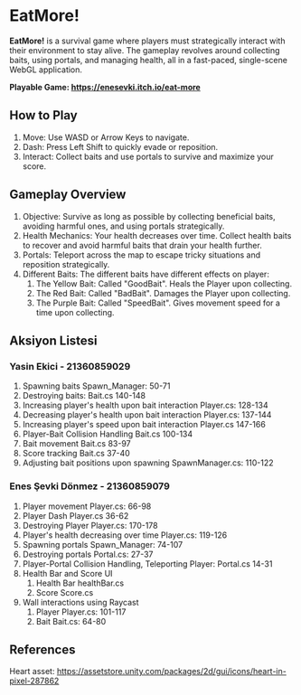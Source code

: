 # EatMore!
**EatMore!** is a survival game where players must strategically interact with their environment to stay alive. 
The gameplay revolves around collecting baits, using portals, and managing health, all in a fast-paced, single-scene WebGL application.

**Playable Game: https://enesevki.itch.io/eat-more**

## How to Play
1. Move: Use WASD or Arrow Keys to navigate.
2. Dash: Press Left Shift to quickly evade or reposition.
3. Interact: Collect baits and use portals to survive and maximize your score.

## Gameplay Overview
1. Objective: Survive as long as possible by collecting beneficial baits, avoiding harmful ones, and using portals strategically.
2. Health Mechanics: Your health decreases over time. Collect health baits to recover and avoid harmful baits that drain your health further.
3. Portals: Teleport across the map to escape tricky situations and reposition strategically.
4. Different Baits: The different baits have different effects on player:
   1. The Yellow Bait: Called "GoodBait". Heals the Player upon collecting.
   2. The Red Bait: Called "BadBait". Damages the Player upon collecting.
   3. The Purple Bait: Called "SpeedBait". Gives movement speed for a time upon collecting.

## Aksiyon Listesi
### Yasin Ekici - 21360859029
1. Spawning baits Spawn_Manager: 50-71
2. Destroying baits: Bait.cs 140-148
3. Increasing player's health upon bait interaction Player.cs: 128-134
4. Decreasing player's health upon bait interaction Player.cs: 137-144
5. Increasing player's speed upon bait interaction Player.cs 147-166
6. Player-Bait Collision Handling Bait.cs 100-134
7. Bait movement Bait.cs 83-97
8. Score tracking Bait.cs 37-40
9. Adjusting bait positions upon spawning SpawnManager.cs: 110-122

### Enes Şevki Dönmez - 21360859079
1. Player movement Player.cs: 66-98
2. Player Dash Player.cs 36-62
3. Destroying Player Player.cs: 170-178
4. Player's health decreasing over time Player.cs: 119-126
5. Spawning portals Spawn_Manager: 74-107
6. Destroying portals Portal.cs: 27-37
7. Player-Portal Collision Handling, Teleporting Player: Portal.cs 14-31
8. Health Bar and Score UI
   1. Health Bar healthBar.cs
   2. Score Score.cs
9. Wall interactions using Raycast
   1. Player Player.cs: 101-117
   2. Bait Bait.cs: 64-80
   


## References
Heart asset: https://assetstore.unity.com/packages/2d/gui/icons/heart-in-pixel-287862

